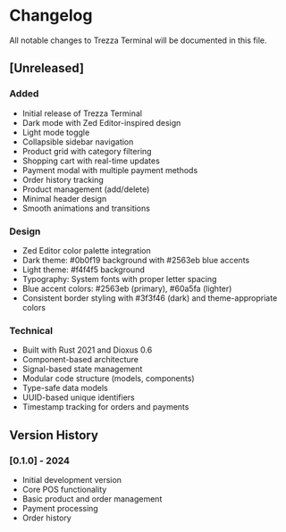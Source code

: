 # Changelog

All notable changes to Trezza Terminal will be documented in this file.

## [Unreleased]

### Added
- Initial release of Trezza Terminal
- Dark mode with Zed Editor-inspired design
- Light mode toggle
- Collapsible sidebar navigation
- Product grid with category filtering
- Shopping cart with real-time updates
- Payment modal with multiple payment methods
- Order history tracking
- Product management (add/delete)
- Minimal header design
- Smooth animations and transitions

### Design
- Zed Editor color palette integration
- Dark theme: #0b0f19 background with #2563eb blue accents
- Light theme: #f4f4f5 background
- Typography: System fonts with proper letter spacing
- Blue accent colors: #2563eb (primary), #60a5fa (lighter)
- Consistent border styling with #3f3f46 (dark) and theme-appropriate colors

### Technical
- Built with Rust 2021 and Dioxus 0.6
- Component-based architecture
- Signal-based state management
- Modular code structure (models, components)
- Type-safe data models
- UUID-based unique identifiers
- Timestamp tracking for orders and payments

## Version History

### [0.1.0] - 2024
- Initial development version
- Core POS functionality
- Basic product and order management
- Payment processing
- Order history
